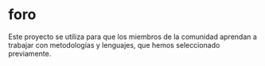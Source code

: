 # foro
Este proyecto se utiliza para que los miembros de la comunidad aprendan a trabajar con metodologías y lenguajes, que hemos seleccionado previamente. 

